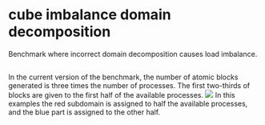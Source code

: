 # cube imbalance domain decomposition

Benchmark where incorrect domain decomposition causes load imbalance.

##
In the current version of the benchmark, the number of atomic blocks generated is three times the number of processes.
The first two-thirds of blocks are given to the first half of the available processes. 
![ ](Cube-example.png  "Imbalance domain visual representation")
In this examples the red subdomain is assigned to half the available processes, and the blue part is assigned to the other half.